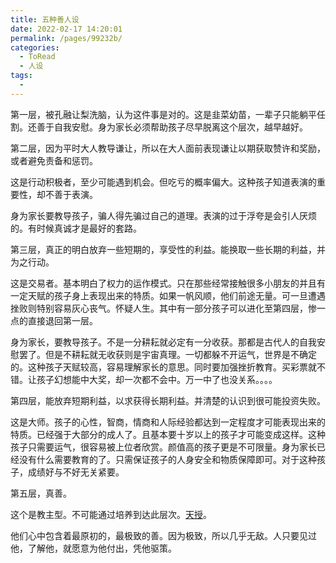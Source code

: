 ```yaml
---
title: 五种善人设
date: 2022-02-17 14:20:01
permalink: /pages/99232b/
categories:
  - ToRead
  - 人设
tags:
  - 
---
```

第一层，被孔融让梨洗脑，认为这件事是对的。这是韭菜幼苗，一辈子只能躺平任割。还善于自我安慰。身为家长必须帮助孩子尽早脱离这个层次，越早越好。

第二层，因为平时大人教导谦让，所以在大人面前表现谦让以期获取赞许和奖励，或者避免责备和惩罚。

这是行动积极者，至少可能遇到机会。但吃亏的概率偏大。这种孩子知道表演的重要性，却不善于表演。

身为家长要教导孩子，骗人得先骗过自己的道理。表演的过于浮夸是会引人厌烦的。有时候真诚才是最好的套路。

第三层，真正的明白放弃一些短期的，享受性的利益。能换取一些长期的利益，并为之行动。

这是交易者。基本明白了权力的运作模式。只在那些经常接触很多小朋友的并且有一定天赋的孩子身上表现出来的特质。如果一帆风顺，他们前途无量。可一旦遭遇挫败则特别容易灰心丧气。怀疑人生。其中有一部分孩子可以进化至第四层，惨一点的直接退回第一层。

身为家长，要教导孩子。不是一分耕耘就必定有一分收获。那都是古代人的自我安慰罢了。但是不耕耘就无收获则是宇宙真理。一切都躲不开运气，世界是不确定的。这种孩子天赋较高，容易理解家长的意思。同时要加强挫折教育。买彩票就不错。让孩子幻想能中大奖，却一次都不会中。万一中了也没关系。。。。

第四层，能放弃短期利益，以求获得长期利益。并清楚的认识到很可能投资失败。

这是大师。孩子的心性，智商，情商和人际经验都达到一定程度才可能表现出来的特质。已经强于大部分的成人了。且基本要十岁以上的孩子才可能变成这样。这种孩子只需要运气，很容易被上位者欣赏。颜值高的孩子更是不可限量。身为家长已经没有什么需要教育的了。只需保证孩子的人身安全和物质保障即可。对于这种孩子，成绩好与不好无关紧要。

第五层，真善。

这个是教主型。不可能通过培养到达此层次。[天授](https://www.zhihu.com/search?q=天授&search_source=Entity&hybrid_search_source=Entity&hybrid_search_extra={"sourceType"%3A"answer"%2C"sourceId"%3A2259646407})。

他们心中包含着最原初的，最极致的善。因为极致，所以几乎无敌。人只要见过他，了解他，就愿意为他付出，凭他驱策。